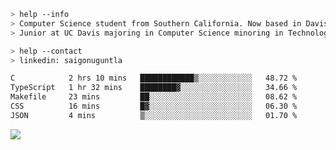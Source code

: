 ````bash
> help --info
> Computer Science student from Southern California. Now based in Davis, CA.
> Junior at UC Davis majoring in Computer Science minoring in Technology Management.
````

````bash
> help --contact
> linkedin: saigonuguntla
````

<!--START_SECTION:waka-->

```txt
C            2 hrs 10 mins   ████████████▒░░░░░░░░░░░░   48.72 %
TypeScript   1 hr 32 mins    ████████▓░░░░░░░░░░░░░░░░   34.66 %
Makefile     23 mins         ██░░░░░░░░░░░░░░░░░░░░░░░   08.62 %
CSS          16 mins         █▓░░░░░░░░░░░░░░░░░░░░░░░   06.30 %
JSON         4 mins          ▒░░░░░░░░░░░░░░░░░░░░░░░░   01.70 %
```

<!--END_SECTION:waka-->

![](https://komarev.com/ghpvc/?username=saigonu&color=6A8AFF)